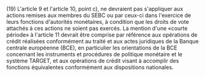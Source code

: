 (19) L'article 9 et l'article 10, point c), ne devraient pas s'appliquer aux actions remises aux membres du SEBC ou par ceux-ci dans l'exercice de leurs fonctions d'autorités monétaires, à condition que les droits de vote attachés à ces actions ne soient pas exercés. La mention d'une «courte période» à l'article 11 devrait être comprise par référence aux opérations de crédit réalisées conformément au traité et aux actes juridiques de la Banque centrale européenne (BCE), en particulier les orientations de la BCE concernant les instruments et procédures de politique monétaire et le système TARGET, et aux opérations de crédit visant à accomplir des fonctions équivalentes conformément aux dispositions nationales.